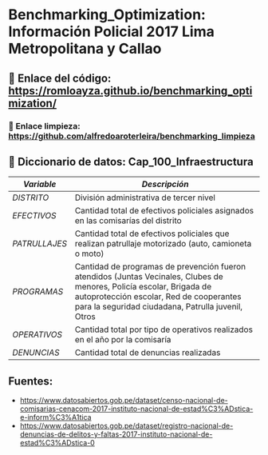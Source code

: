# Benchmarking_Optimization: Información Policial 2017 Lima Metropolitana y Callao

## 🔗 Enlace del código: https://romloayza.github.io/benchmarking_optimization/

### 🔗 Enlace limpieza: https://github.com/alfredoaroterleira/benchmarking_limpieza 

## 📖 Diccionario de datos: Cap_100_Infraestructura
| *Variable*         | *Descripción*                                                                                         |
|----------------------|---------------------------------------------------------------------------------------------------------|
| *DISTRITO*   | División administrativa de tercer nivel                                                |
| *EFECTIVOS*  | Cantidad total de efectivos policiales asignados en las comisarías del distrito                             |
| *PATRULLAJES*     |Cantidad total de efectivos policiales que realizan patrullaje motorizado (auto, camioneta o moto)            |
| *PROGRAMAS*      | Cantidad de programas de prevención fueron atendidos (Juntas Vecinales, Clubes de menores, Policía escolar, Brigada de autoprotección escolar, Red de cooperantes para la seguridad ciudadana, Patrulla juvenil, Otros     |
| *OPERATIVOS*     | Cantidad total por tipo de operativos realizados en el año por la comisaría                        |
| *DENUNCIAS*      | Cantidad total de denuncias realizadas                         |

## Fuentes:
- https://www.datosabiertos.gob.pe/dataset/censo-nacional-de-comisarias-cenacom-2017-instituto-nacional-de-estad%C3%ADstica-e-inform%C3%A1tica
- https://www.datosabiertos.gob.pe/dataset/registro-nacional-de-denuncias-de-delitos-y-faltas-2017-instituto-nacional-de-estad%C3%ADstica-0
